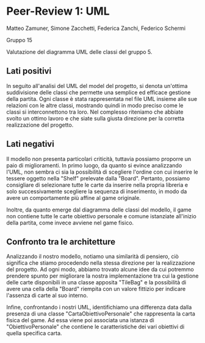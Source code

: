 # Peer-Review 1: UML

Matteo Zamuner, Simone Zacchetti, Federica Zanchi, Federico Schermi

Gruppo 15

Valutazione del diagramma UML delle classi del gruppo 5.

## Lati positivi

In seguito all'analisi del UML del model del progetto, si denota un'ottima suddivisione delle classi che permette una semplice ed efficace gestione della partita. Ogni classe è stata rappresentata nel file UML insieme alle sue relazioni con le altre classi, mostrando quindi in modo preciso come le classi si interconnettono tra loro. Nel complesso riteniamo che abbiate svolto un ottimo lavoro e che siate sulla giusta direzione per la corretta realizzazione del progetto.

## Lati negativi

Il modello non presenta particolari criticità, tuttavia possiamo proporre un paio di miglioramenti. In primo luogo, da quanto si evince analizzando l'UML, non sembra ci sia la possibilità di scegliere l'ordine con cui inserire le tessere oggetto nella "Shelf" prelevate dalla "Board". Pertanto, possiamo consigliare di selezionare tutte le carte da inserire nella propria libreria e solo successivamente scegliere la sequenza di inserimento, in modo da avere un comportamente più affine al game originale.

Inoltre, da quanto emerge dal diagramma delle classi del modello, il game non contiene tutte le carte obiettivo personale e comune istanziate all'inizio della partita, come invece avviene nel game fisico.

## Confronto tra le architetture

Analizzando il nostro modello, notiamo una similarità di pensiero, ciò significa che stiamo procedendo nella stessa direzione per la realizzazione del progetto. Ad ogni modo, abbiamo trovato alcune idee da cui potremmo prendere spunto per migliorare la nostra implementazione tra cui la gestione delle carte disponibili in una classe apposita "TileBag" e la possibilità di avere una cella della "Board" riempita con un valore fittizio per indicare l'assenza di carte al suo interno.

Infine, confrontando i nostri UML, identifichiamo una differenza data dalla presenza di una classe "CartaObiettivoPersonale" che rappresenta la carta fisica del game. Ad essa viene poi associata una istanza di "ObiettivoPersonale" che contiene le caratteristiche dei vari obiettivi di quella specifica carta.
